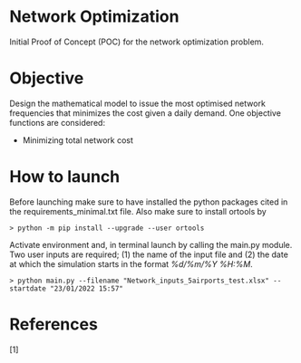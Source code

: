 # Network Optimization
Initial Proof of Concept (POC) for the network optimization problem.

# Objective
Design the mathematical model to issue the most optimised network frequencies that minimizes the cost given a daily demand. One objective functions are considered:
- Minimizing total network cost

# How to launch
Before launching make sure to have installed the python packages cited in the requirements_minimal.txt file. Also make sure to install ortools by
```
> python -m pip install --upgrade --user ortools
```

Activate environment and, in terminal launch by calling the main.py module. Two user inputs are required; (1) the name of the input file and (2) the date at which the simulation starts in the format *%d/%m/%Y %H:%M*. 
```
> python main.py --filename "Network_inputs_5airports_test.xlsx" --startdate "23/01/2022 15:57"
```

# References
[1] 
